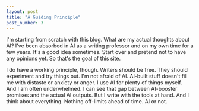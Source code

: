 ```yaml
---
layout: post
title: "A Guiding Principle"
post_number: 3
---
```


I'm starting from scratch with this blog. What are my actual thoughts about AI? I've been absorbed in AI as a writing professor and on my own time for a few years. It's a good idea sometimes. Start over and pretend not to have any opinions yet. So that's the goal of this site.

I do have a working principle, though. Writers should be free. They should experiment and try things out. I'm not afraid of AI. AI-built stuff doesn't fill me with distaste or anxiety or anger. I use AI for plenty of things myself. And I am often underwhelmed. I can see that gap between AI-booster promises and the actual AI outputs. But I write with the tools at hand. And I think about everything. Nothing off-limits ahead of time. AI or not.